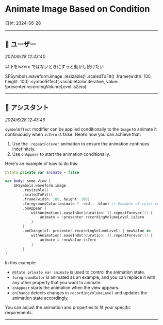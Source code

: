 # Animate Image Based on Condition

日付: 2024-06-28

---

## 👤 ユーザー
*2024/6/28 12:43:40*

以下をisZero ではないときにずっと動かし続けたい

SFSymbols.waveform.image
                            .resizable()
                            .scaledToFit()
                            .frame(width: 100, height: 100)
                            .symbolEffect(.variableColor.iterative, value: !presenter.recordingVolumeLevel.isZero)

---

## 🤖 アシスタント
*2024/6/28 12:43:49*

`symbolEffect` modifier can be applied conditionally to the `Image` to animate it continuously when `isZero` is false. Here’s how you can achieve that:

1. Use the `.repeatForever` animation to ensure the animation continues indefinitely.
2. Use `onAppear` to start the animation conditionally.

Here's an example of how to do this:

```swift
@State private var animate = false

var body: some View {
    SFSymbols.waveform.image
        .resizable()
        .scaledToFit()
        .frame(width: 100, height: 100)
        .foregroundColor(animate ? .red : .blue) // Example of color change, you can change it based on your need
        .onAppear {
            withAnimation(.easeInOut(duration: 1).repeatForever()) {
                animate = !presenter.recordingVolumeLevel.isZero
            }
        }
        .onChange(of: presenter.recordingVolumeLevel) { newValue in
            withAnimation(.easeInOut(duration: 1).repeatForever()) {
                animate = !newValue.isZero
            }
        }
}
```

In this example:

- `@State private var animate` is used to control the animation state.
- `foregroundColor` is animated as an example, and you can replace it with any other property that you want to animate.
- `onAppear` starts the animation when the view appears.
- `onChange` detects changes in `recordingVolumeLevel` and updates the animation state accordingly.

You can adjust the animation and properties to fit your specific requirements.

---
